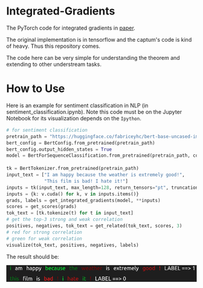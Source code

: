 # Integrated-Gradients
The PyTorch code for integrated gradients in [paper](https://arxiv.org/abs/1703.01365).

The original implementation is in tensorflow and the captum's code is kind of heavy. Thus this repository comes.

The code here can be very simple for understanding the theorem and extending to other understream tasks.

# How to Use
Here is an example for sentiment classification in NLP (in sentiment_classification.ipynb). Note this code must be on the Jupyter Notebook for its visualization depends on the `Ipython`.

```python
# for sentiment classification
pretrain_path = "https://huggingface.co/fabriceyhc/bert-base-uncased-imdb/tree/main"
bert_config = BertConfig.from_pretrained(pretrain_path)
bert_config.output_hidden_states = True
model = BertForSequenceClassification.from_pretrained(pretrain_path, config=bert_config).cuda()

tk = BertTokenizer.from_pretrained(pretrain_path)
input_text = ["I am happy because the weather is extremely good!",
              "This film is bad! I hate it!"]
inputs = tk(input_text, max_length=128, return_tensors="pt", truncation=True, padding=True)
inputs = {k: v.cuda() for k, v in inputs.items()}
grads, labels = get_integrated_gradients(model, **inputs)
scores = get_scores(grads)
tok_text = [tk.tokenize(t) for t in input_text]
# get the top-3 strong and weak correlation
positives, negatives, tok_text = get_related(tok_text, scores, 3)
# red for strong correlation
# green for weak correlation
visualize(tok_text, positives, negatives, labels)
```
The result should be:

![](/example.png)